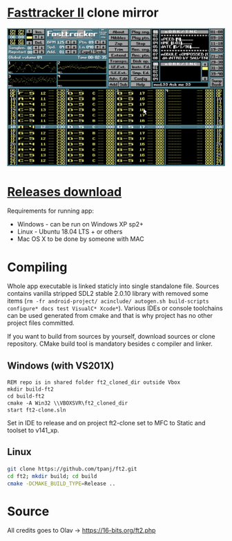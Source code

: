 # [Fasttracker II](https://en.wikipedia.org/wiki/FastTracker_2) clone mirror

![Main screen playing module](misc/screenshot_ft2-clone.png)

# [Releases download](https://github.com/tpanj/ft2/releases)
Requirements for running app:
* Windows - can be run on Windows XP sp2+
* Linux - Ubuntu 18.04 LTS + or others
* Mac OS X to be done by someone with MAC

# Compiling
Whole app executable is linked staticly into single standalone file.
Sources contains vanilla stripped SDL2 stable 2.0.10 library with removed some items (`rm -fr android-project/ acinclude/ autogen.sh build-scripts configure* docs test VisualC* Xcode*`).
Various IDEs or console toolchains can be used generated from cmake and that is why project has no other project files committed. 

If you want to build from sources by yourself, download sources or clone repository. CMake build tool is mandatory besides c compiler and linker.

## Windows (with VS201X)
```dos
REM repo is in shared folder ft2_cloned_dir outside Vbox  
mkdir build-ft2
cd build-ft2
cmake -A Win32 \\VBOXSVR\ft2_cloned_dir
start ft2-clone.sln
```

Set in IDE to release and on project ft2-clone set to MFC to Static and toolset to v141_xp.

## Linux
```bash
git clone https://github.com/tpanj/ft2.git
cd ft2; mkdir build; cd build
cmake -DCMAKE_BUILD_TYPE=Release ..
```

# Source
All credits goes to Olav → https://16-bits.org/ft2.php
